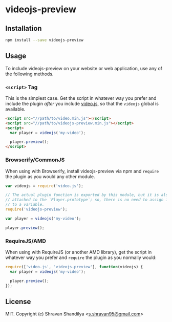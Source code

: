 # videojs-preview



## Installation

```sh
npm install --save videojs-preview
```

## Usage

To include videojs-preview on your website or web application, use any of the following methods.

### `<script>` Tag

This is the simplest case. Get the script in whatever way you prefer and include the plugin _after_ you include [video.js][videojs], so that the `videojs` global is available.

```html
<script src="//path/to/video.min.js"></script>
<script src="//path/to/videojs-preview.min.js"></script>
<script>
  var player = videojs('my-video');

  player.preview();
</script>
```

### Browserify/CommonJS

When using with Browserify, install videojs-preview via npm and `require` the plugin as you would any other module.

```js
var videojs = require('video.js');

// The actual plugin function is exported by this module, but it is also
// attached to the `Player.prototype`; so, there is no need to assign it
// to a variable.
require('videojs-preview');

var player = videojs('my-video');

player.preview();
```

### RequireJS/AMD

When using with RequireJS (or another AMD library), get the script in whatever way you prefer and `require` the plugin as you normally would:

```js
require(['video.js', 'videojs-preview'], function(videojs) {
  var player = videojs('my-video');

  player.preview();
});
```

## License

MIT. Copyright (c) Shravan Shandilya &lt;s.shravan95@gmail.com&gt;


[videojs]: http://videojs.com/
